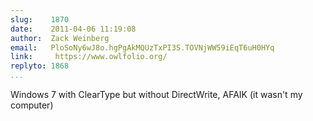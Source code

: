 ```yaml
---
slug:    1870
date:    2011-04-06 11:19:08
author:  Zack Weinberg
email:   PloSoNy6wJ8o.hgPgAkMQUzTxPI3S.TOVNjWW59iEqT6uH0HYq
link:     https://www.owlfolio.org/
replyto: 1868
...
```


Windows 7 with ClearType but without DirectWrite, AFAIK (it wasn't my
computer)
